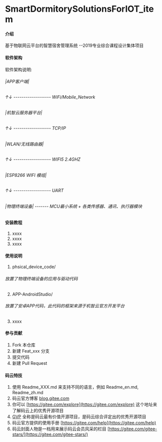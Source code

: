 # SmartDormitorySolutionsForIOT_item

#### 介绍
基于物联网云平台的智慧宿舍管理系统
--2019专业综合课程设计集体项目

#### 软件架构
软件架构说明:

###### |APP客户端|
###### ↑↓  ------------------- WiFi/Mobile_Network
###### |机智云服务器平台|
###### ↑↓  ------------------- TCP/IP
###### |WLAN/无线路由器|
###### ↑↓  ------------------- WIFI5 2.4GHZ
###### |ESP8266 WIFI 模组|
###### ↑↓  ------------------- UART
###### |物理终端设备|  -------  MCU最小系统 + 各类传感器、通讯、执行器模块


#### 安装教程

1.  xxxx
2.  xxxx
3.  xxxx

#### 使用说明

1.  phsical_device_code/ 
###### 放置了物理终端设备的应用与驱动代码
2.  APP-AndroidStudio/
######  放置了安卓APP代码，此代码的框架来源于机智云官方开发平台
3.  xxxx

#### 参与贡献

1.  Fork 本仓库
2.  新建 Feat_xxx 分支
3.  提交代码
4.  新建 Pull Request


#### 码云特技

1.  使用 Readme\_XXX.md 来支持不同的语言，例如 Readme\_en.md, Readme\_zh.md
2.  码云官方博客 [blog.gitee.com](https://blog.gitee.com)
3.  你可以 [https://gitee.com/explore](https://gitee.com/explore) 这个地址来了解码云上的优秀开源项目
4.  [GVP](https://gitee.com/gvp) 全称是码云最有价值开源项目，是码云综合评定出的优秀开源项目
5.  码云官方提供的使用手册 [https://gitee.com/help](https://gitee.com/help)
6.  码云封面人物是一档用来展示码云会员风采的栏目 [https://gitee.com/gitee-stars/](https://gitee.com/gitee-stars/)
